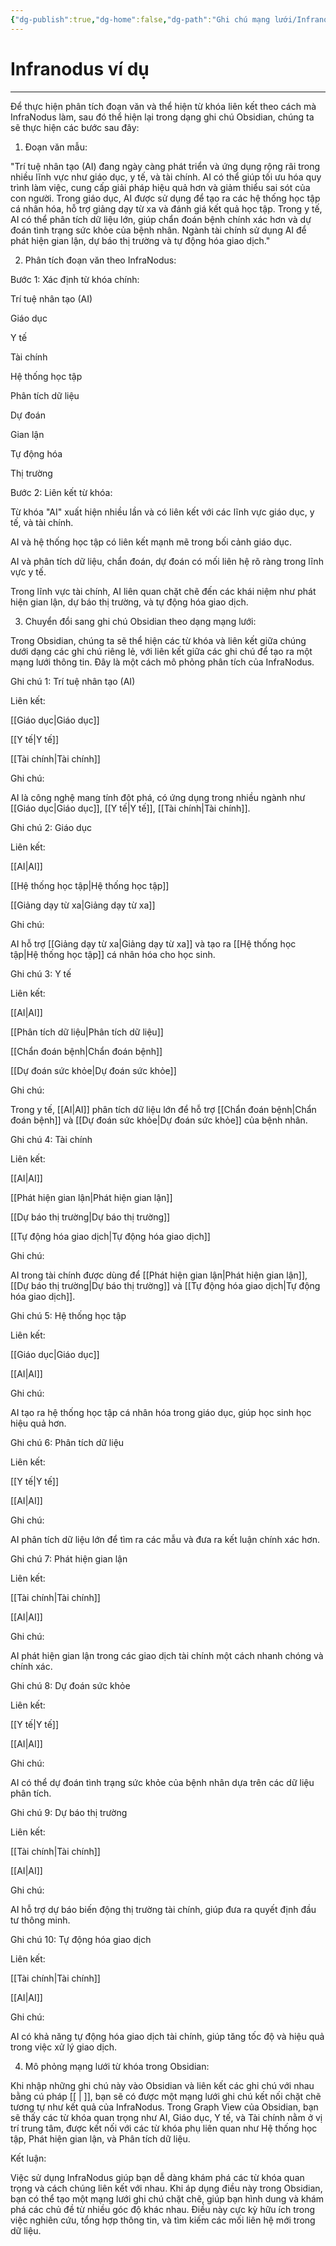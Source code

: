 ```yaml
---
{"dg-publish":true,"dg-home":false,"dg-path":"Ghi chú mạng lưới/Infranodus ví dụ.md","permalink":"/ghi-chu-mang-luoi/infranodus-vi-du/","dgPassFrontmatter":true,"noteIcon":"","updated":"2025-01-12T15:14:55.808+07:00"}
---
```


# Infranodus ví dụ
---

Để thực hiện phân tích đoạn văn và thể hiện từ khóa liên kết theo cách mà InfraNodus làm, sau đó thể hiện lại trong dạng ghi chú Obsidian, chúng ta sẽ thực hiện các bước sau đây:

1. Đoạn văn mẫu:

"Trí tuệ nhân tạo (AI) đang ngày càng phát triển và ứng dụng rộng rãi trong nhiều lĩnh vực như giáo dục, y tế, và tài chính. AI có thể giúp tối ưu hóa quy trình làm việc, cung cấp giải pháp hiệu quả hơn và giảm thiểu sai sót của con người. Trong giáo dục, AI được sử dụng để tạo ra các hệ thống học tập cá nhân hóa, hỗ trợ giảng dạy từ xa và đánh giá kết quả học tập. Trong y tế, AI có thể phân tích dữ liệu lớn, giúp chẩn đoán bệnh chính xác hơn và dự đoán tình trạng sức khỏe của bệnh nhân. Ngành tài chính sử dụng AI để phát hiện gian lận, dự báo thị trường và tự động hóa giao dịch."

2. Phân tích đoạn văn theo InfraNodus:

Bước 1: Xác định từ khóa chính:

Trí tuệ nhân tạo (AI)

Giáo dục

Y tế

Tài chính

Hệ thống học tập

Phân tích dữ liệu

Dự đoán

Gian lận

Tự động hóa

Thị trường


Bước 2: Liên kết từ khóa:

Từ khóa "AI" xuất hiện nhiều lần và có liên kết với các lĩnh vực giáo dục, y tế, và tài chính.

AI và hệ thống học tập có liên kết mạnh mẽ trong bối cảnh giáo dục.

AI và phân tích dữ liệu, chẩn đoán, dự đoán có mối liên hệ rõ ràng trong lĩnh vực y tế.

Trong lĩnh vực tài chính, AI liên quan chặt chẽ đến các khái niệm như phát hiện gian lận, dự báo thị trường, và tự động hóa giao dịch.



3. Chuyển đổi sang ghi chú Obsidian theo dạng mạng lưới:

Trong Obsidian, chúng ta sẽ thể hiện các từ khóa và liên kết giữa chúng dưới dạng các ghi chú riêng lẻ, với liên kết giữa các ghi chú để tạo ra một mạng lưới thông tin. Đây là một cách mô phỏng phân tích của InfraNodus.

Ghi chú 1: Trí tuệ nhân tạo (AI)

Liên kết:

[[Giáo dục\|Giáo dục]]

[[Y tế\|Y tế]]

[[Tài chính\|Tài chính]]


Ghi chú:

AI là công nghệ mang tính đột phá, có ứng dụng trong nhiều ngành như [[Giáo dục\|Giáo dục]], [[Y tế\|Y tế]], [[Tài chính\|Tài chính]].



Ghi chú 2: Giáo dục

Liên kết:

[[AI\|AI]]

[[Hệ thống học tập\|Hệ thống học tập]]

[[Giảng dạy từ xa\|Giảng dạy từ xa]]


Ghi chú:

AI hỗ trợ [[Giảng dạy từ xa\|Giảng dạy từ xa]] và tạo ra [[Hệ thống học tập\|Hệ thống học tập]] cá nhân hóa cho học sinh.



Ghi chú 3: Y tế

Liên kết:

[[AI\|AI]]

[[Phân tích dữ liệu\|Phân tích dữ liệu]]

[[Chẩn đoán bệnh\|Chẩn đoán bệnh]]

[[Dự đoán sức khỏe\|Dự đoán sức khỏe]]


Ghi chú:

Trong y tế, [[AI\|AI]] phân tích dữ liệu lớn để hỗ trợ [[Chẩn đoán bệnh\|Chẩn đoán bệnh]] và [[Dự đoán sức khỏe\|Dự đoán sức khỏe]] của bệnh nhân.



Ghi chú 4: Tài chính

Liên kết:

[[AI\|AI]]

[[Phát hiện gian lận\|Phát hiện gian lận]]

[[Dự báo thị trường\|Dự báo thị trường]]

[[Tự động hóa giao dịch\|Tự động hóa giao dịch]]


Ghi chú:

AI trong tài chính được dùng để [[Phát hiện gian lận\|Phát hiện gian lận]], [[Dự báo thị trường\|Dự báo thị trường]] và [[Tự động hóa giao dịch\|Tự động hóa giao dịch]].



Ghi chú 5: Hệ thống học tập

Liên kết:

[[Giáo dục\|Giáo dục]]

[[AI\|AI]]


Ghi chú:

AI tạo ra hệ thống học tập cá nhân hóa trong giáo dục, giúp học sinh học hiệu quả hơn.



Ghi chú 6: Phân tích dữ liệu

Liên kết:

[[Y tế\|Y tế]]

[[AI\|AI]]


Ghi chú:

AI phân tích dữ liệu lớn để tìm ra các mẫu và đưa ra kết luận chính xác hơn.



Ghi chú 7: Phát hiện gian lận

Liên kết:

[[Tài chính\|Tài chính]]

[[AI\|AI]]


Ghi chú:

AI phát hiện gian lận trong các giao dịch tài chính một cách nhanh chóng và chính xác.



Ghi chú 8: Dự đoán sức khỏe

Liên kết:

[[Y tế\|Y tế]]

[[AI\|AI]]


Ghi chú:

AI có thể dự đoán tình trạng sức khỏe của bệnh nhân dựa trên các dữ liệu phân tích.



Ghi chú 9: Dự báo thị trường

Liên kết:

[[Tài chính\|Tài chính]]

[[AI\|AI]]


Ghi chú:

AI hỗ trợ dự báo biến động thị trường tài chính, giúp đưa ra quyết định đầu tư thông minh.



Ghi chú 10: Tự động hóa giao dịch

Liên kết:

[[Tài chính\|Tài chính]]

[[AI\|AI]]


Ghi chú:

AI có khả năng tự động hóa giao dịch tài chính, giúp tăng tốc độ và hiệu quả trong việc xử lý giao dịch.



4. Mô phỏng mạng lưới từ khóa trong Obsidian:

Khi nhập những ghi chú này vào Obsidian và liên kết các ghi chú với nhau bằng cú pháp [[ \| ]], bạn sẽ có được một mạng lưới ghi chú kết nối chặt chẽ tương tự như kết quả của InfraNodus. Trong Graph View của Obsidian, bạn sẽ thấy các từ khóa quan trọng như AI, Giáo dục, Y tế, và Tài chính nằm ở vị trí trung tâm, được kết nối với các từ khóa phụ liên quan như Hệ thống học tập, Phát hiện gian lận, và Phân tích dữ liệu.

Kết luận:

Việc sử dụng InfraNodus giúp bạn dễ dàng khám phá các từ khóa quan trọng và cách chúng liên kết với nhau. Khi áp dụng điều này trong Obsidian, bạn có thể tạo một mạng lưới ghi chú chặt chẽ, giúp bạn hình dung và khám phá các chủ đề từ nhiều góc độ khác nhau. Điều này cực kỳ hữu ích trong việc nghiên cứu, tổng hợp thông tin, và tìm kiếm các mối liên hệ mới trong dữ liệu.

